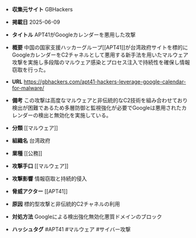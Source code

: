 - **収集元サイト**
GBHackers

- **掲載日**
2025-06-09

- **タイトル**
APT41がGoogleカレンダーを悪用した攻撃

- **概要**
中国の国家支援ハッカーグループ[[APT41]]が台湾政府サイトを標的にGoogleカレンダーをC2チャネルとして悪用する新手法を用いたマルウェア攻撃を実施し多段階のマルウェア感染とプロセス注入で持続性を確保し情報窃取を行った。

- **URL**
https://gbhackers.com/apt41-hackers-leverage-google-calendar-for-malware/

- **備考**
この攻撃は高度なマルウェアと非伝統的なC2技術を組み合わせており検出が困難であるため多層防御と監視強化が必要でGoogleは悪用されたカレンダーの検出と無効化を実施している。

- **分類**
[[マルウェア]]

- **組織名**
台湾政府

- **業種**
[[公務]]

- **攻撃手口**
[[マルウェア]]

- **攻撃影響**
情報窃取と持続的侵入

- **脅威アクター**
[[APT41]]

- **原因**
標的型攻撃と非伝統的C2チャネルの利用

- **対処方法**
Googleによる検出強化無効化悪質ドメインのブロック

- **ハッシュタグ**
#APT41 #マルウェア #サイバー攻撃
